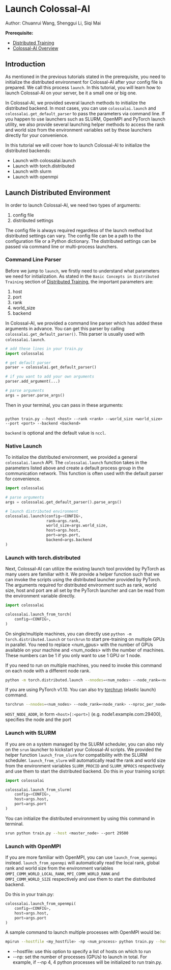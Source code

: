 # Launch Colossal-AI

Author: Chuanrui Wang, Shenggui Li, Siqi Mai

**Prerequisite:**
- [Distributed Training](../concepts/distributed_training.md)
- [Colossal-AI Overview](../concepts/colossalai_overview.md)


## Introduction

As mentioned in the previous tutorials stated in the prerequisite, you need to initialize the distributed environment
for Colossal-AI after your config file is prepared.
We call this process `launch`.
In this tutorial, you will learn how to launch Colossal-AI on your server, be it a small one or big one.

In Colossal-AI, we provided several launch methods to initialize the distributed backend. 
In most cases, you can use `colossalai.launch` and `colossalai.get_default_parser` to pass the 
parameters via command line. 
If you happen to use launchers such as SLURM, OpenMPI and PyTorch launch utility, 
we also provide several launching helper methods to access the rank and world size from the environment variables 
set by these launchers directly for your convenience.

In this tutorial we will cover how to launch Colossal-AI to initialize the distributed backends:
- Launch with colossalai.launch
- Launch with torch.distributed
- Launch with slurm
- Launch with openmpi

## Launch Distributed Environment

In order to launch Colossal-AI, we need two types of arguments:
1. config file
2. distributed settings

The config file is always required regardless of the launch method but distributed settings can vary. The config file
can be a path to the configuration file or a Python dictionary. The distributed settings can be passed via command line 
or multi-process launchers.

### Command Line Parser

Before we jump to `launch`, we firstly need to understand what parameters we need for initialization.
As stated in the `Basic Concepts in Distributed Training` section of [Distributed Training](../concepts/distributed_training.md),
the important parameters are:

1. host
2. port
3. rank
4. world_size
5. backend

In Colossal-AI, we provided a command line parser which has added these arguments in advance. You can get this parser by calling
`colossalai.get_default_parser()`. This parser is usually used with `colossalai.launch`.

```python
# add these lines in your train.py
import colossalai

# get default parser
parser = colossalai.get_default_parser()

# if you want to add your own arguments
parser.add_argument(...)

# parse arguments 
args = parser.parse_args()
```

Then in your terminal, you can pass in these arguments:
```shell

python train.py --host <host> --rank <rank> --world_size <world_size> --port <port> --backend <backend>
```

`backend` is optional and the default value is `nccl`.

### Native Launch

To initialize the distributed environment, we provided a general `colossalai.launch` API. The `colossalai.launch` function takes in the parameters
listed above and create a default process group in the communication network. This function is often used with the default 
parser for convenience.

```python
import colossalai

# parse arguments
args = colossalai.get_default_parser().parse_args()

# launch distributed environment
colossalai.launch(config=<CONFIG>,
                  rank=args.rank,
                  world_size=args.world_size,
                  host=args.host,
                  port=args.port,
                  backend=args.backend
)

```


### Launch with torch.distributed

Next, Colossal-AI can utilize the existing launch tool provided by PyTorch as many users are familiar with it. 
We provide a helper function such that we can invoke the scripts using the distributed launcher provided by PyTorch. 
The arguments required for distributed environment such as rank, world size, host and port are all set by the PyTorch 
launcher and can be read from the environment variable directly.

```python
import colossalai

colossalai.launch_from_torch(
    config=<CONFIG>,
)
```

On single/multiple machines, you can directly use `python -m torch.distributed.launch` or `torchrun` to start pre-training on multiple GPUs in parallel. 
You need to replace <num_gpus> with the number of GPUs available on your machine and <num_nodes> with the number of machines. 
These numbers can be 1 if you only want to use 1 GPU or 1 node. 

If you need to run on multiple machines, you need to invoke this command on each node with a different node rank.

```bash
python -m torch.distributed.launch --nnodes=<num_nodes> --node_rank=<node_rank> --nproc_per_node <num_gpus_per_node> --master_addr <node name> --master_port <29500> train.py
```

If you are using PyTorch v1.10.  You can also try [torchrun](https://pytorch.org/docs/stable/elastic/run.html) (elastic launch) command.
```bash
torchrun --nnodes=<num_nodes> --node_rank=<node_rank> --nproc_per_node= <num_gpus_per_node> --rdzv_endpoint=$HOST_NODE_ADDR train.py
```

`HOST_NODE_ADDR`, in form `<host>[:<port>]` (e.g. node1.example.com:29400), specifies the node and the port

### Launch with SLURM

If you are on a system managed by the SLURM scheduler, you can also rely on the `srun` launcher to kickstart your Colossal-AI scripts. 
We provided the helper function `launch_from_slurm` for compatibility with the SLURM scheduler. 
`launch_from_slurm` will automatically read the rank and world size from the environment variables `SLURM_PROCID` and `SLURM_NPROCS` respectively 
and use them to start the distributed backend.
Do this in your training script:

```python
import colossalai

colossalai.launch_from_slurm(
    config=<CONFIG>,
    host=args.host,
    port=args.port
)
```

You can initialize the distributed environment by using this command in terminal.

```bash
srun python train.py --host <master_node> --port 29500
```

### Launch with OpenMPI
If you are more familiar with OpenMPI, you can use `launch_from_openmpi` instead.
`launch_from_openmpi` will automatically read the local rank, global rank and world size from the environment variables 
`OMPI_COMM_WORLD_LOCAL_RANK`, `MPI_COMM_WORLD_RANK` and `OMPI_COMM_WORLD_SIZE` respectively and 
use them to start the distributed backend.

Do this in your train.py:
```python
colossalai.launch_from_openmpi(
    config=<CONFIG>,
    host=args.host,
    port=args.port
)
```

A sample command to launch multiple processes with OpenMPI would be:

```bash
mpirun --hostfile <my_hostfile> -np <num_process> python train.py --host <node name or ip> --port 29500
```

- --hostfile: use this option to specify a list of hosts on which to run
- --np: set the number of processes (GPUs) to launch in total. For example, if --np 4, 4 python processes will be initialized to run train.py.

